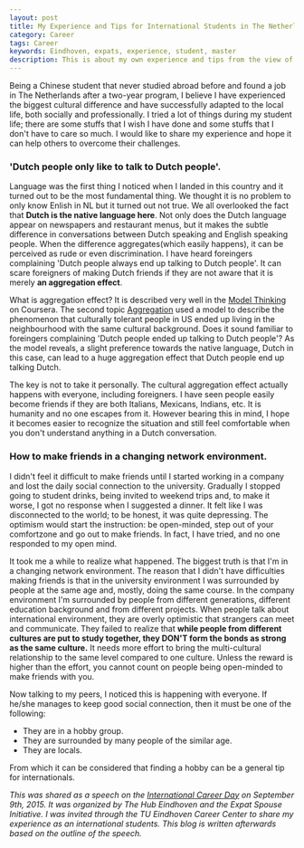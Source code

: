 ```yaml
---
layout: post
title: My Experience and Tips for International Students in The Netherlands
category: Career
tags: Career
keywords: Eindhoven, expats, experience, student, master
description: This is about my own experience and tips from the view of a Chinese student first-time studying in Netherlands. Here I talk about difficulties of the language and the social network and how to deal with it. 
---
```


Being a Chinese student that never studied abroad before and found a job in The Netherlands after a two-year program, I believe I have experienced the biggest cultural difference and have successfully adapted to the local life, both socially and professionally. I tried a lot of things during my student life; there are some stuffs that I wish I have done and some stuffs that I don't have to care so much. I would like to share my experience and hope it can help others to overcome their challenges.

### 'Dutch people only like to talk to Dutch people'.
<!-- Aggregation phenomena. Example: coursera 'Model Thinking' Ch #. Minor discrimination of single person creates enormous aggregation effect. Language aggregation effect. Examples. Don't take it personally. Foreigners get aggregation too. Examples lunch table. 
What to do: reach out; be tolerant to 'awkward' behaviors of yourself and of others. 
Do something you enjoy doing; find a hobby. Example sports. -->

Language was the first thing I noticed when I landed in this country and it turned out to be the most fundamental thing. We thought it is no problem to only know Enlish in NL but it turned out not true. We all overlooked the fact that **Dutch is the native language here**. Not only does the Dutch language appear on newspapers and restaurant menus, but it makes the subtle difference in conversations between Dutch speaking and English speaking people. When the difference aggregates(which easily happens), it can be perceived as rude or even discrimination. I have heard foreingers complaining 'Dutch people always end up talking to Dutch people'. It can scare foreigners of making Dutch friends if they are not aware that it is merely **an aggregation effect**.

What is aggregation effect? It is described very well in the [Model Thinking](https://www.coursera.org/learn/model-thinking) on Coursera. The second topic [Aggregation](https://www.youtube.com/watch?v=Kc-KW8EuFZw) used a model to describe the phenomenon that culturally tolerant people in US ended up living in the neighbourhood with the same cultural background. Does it sound familiar to foreingers complaining 'Dutch people ended up talking to Dutch people'? As the model reveals, a slight preference towards the native language, Dutch in this case, can lead to a huge aggregation effect that Dutch people end up talking Dutch. 

The key is not to take it personally. The cultural aggregation effect actually happens with everyone, including foreigners. I have seen people easily become friends if they are both Italians, Mexicans, Indians, etc. It is humanity and no one escapes from it. However bearing this in mind, I hope it becomes easier to recognize the situation and still feel comfortable when you don't understand anything in a Dutch conversation.

### How to make friends in a changing network environment.
<!-- How to deal with changes in the networking environment. -->
I didn't feel it difficult to make friends until I started working in a company and lost the daily social connection to the university. Gradually I stopped going to student drinks, being invited to weekend trips and, to make it worse, I got no response when I suggested a dinner. It felt like I was disconnected to the world; to be honest, it was quite depressing. The optimism would start the instruction: be open-minded, step out of your comfortzone and go out to make friends. In fact, I have tried, and no one responded to my open mind.

It took me a while to realize what happened. The biggest truth is that I'm in a changing network environment. The reason that I didn't have difficulties making friends is that in the university environment I was surrounded by people at the same age and, mostly, doing the same course. In the company environment I'm surrounded by people from different generations, different education background and from different projects. When people talk about international environment, they are overly optimistic that strangers can meet and communicate. They failed to realize that **while people from different cultures are put to study together, they DON'T form the bonds as strong as the same culture.** It needs more effort to bring the multi-cultural relationship to the same level compared to one culture. Unless the reward is higher than the effort, you cannot count on people being open-minded to make friends with you.

Now talking to my peers, I noticed this is happening with everyone. If he/she manages to keep good social connection, then it must be one of the following:

* They are in a hobby group.
* They are surrounded by many people of the similar age.
* They are locals.

From which it can be considered that finding a hobby can be a general tip for internationals.

<!-- ### How to plan for your study and career.-->
<!-- Study cost, immigration issue, Dutch language, internships/graduation project, keeping contacts with supervisors for PhD offers or other references. -->



<!-- ### How to make efficient use of free time. -->
<!-- /Parties vs. volunteer work vs. freelancer vs. side job. -->

*This was shared as a speech on the [International Career Day](https://www.facebook.com/events/1459938794302655/) on September 9th, 2015. It was organized by The Hub Eindhoven and the Expat Spouse Initiative. I was invited through the TU Eindhoven Career Center to share my experience as an international students. This blog is written afterwards based on the outline of the speech.*
